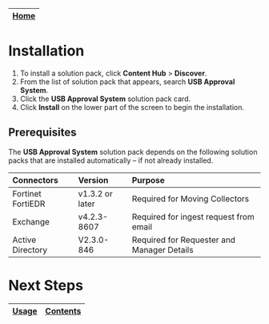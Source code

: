 | [Home](../README.md) |
| -------------------- |

# Installation

1. To install a solution pack, click **Content Hub** > **Discover**.
2. From the list of solution pack that appears, search **USB Approval System**.
3. Click the **USB Approval System** solution pack card.
4. Click **Install** on the lower part of the screen to begin the installation.

## Prerequisites

The **USB Approval System** solution pack depends on the following solution packs that are installed automatically &ndash; if not already installed.

| Connectors               | Version         | Purpose                                                  |
|:-------------------------|:----------------|:---------------------------------------------------------|
| Fortinet FortiEDR        | v1.3.2 or later | Required for Moving Collectors                           |
| Exchange                 | v4.2.3-8607     | Required for ingest request from email                   |
| Active Directory         | V2.3.0-846      | Required for Requester and Manager Details               |


# Next Steps

| [Usage](./usage.md) | [Contents](./contents.md) |
|---------------------|---------------------------|